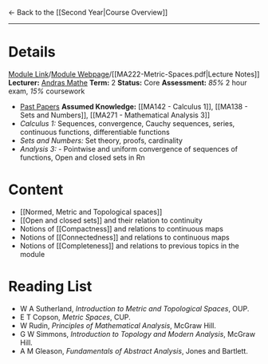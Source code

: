 ← Back to the [[Second Year|Course Overview]]
- - -
# Details
[Module Link](https://courses.warwick.ac.uk/modules/2024/MA222-10)/[Module Webpage](https://warwick.ac.uk/fac/sci/maths/currentstudents/ughandbook/ext/ma222/)/[[MA222-Metric-Spaces.pdf|Lecture Notes]]
**Lecturer:** [Andras Mathe](https://warwick.ac.uk/fac/sci/maths/people/staff/Andras_Mathe/)
**Term:** 2
**Status:** Core
**Assessment:** *85%* 2 hour exam, *15%* coursework
- [Past Papers](https://warwick.ac.uk/exampapers?q=MA222)
**Assumed Knowledge:** [[MA142 - Calculus 1]], [[MA138 - Sets and Numbers]], [[MA271 - Mathematical Analysis 3]]
- *Calculus 1:* Sequences, convergence, Cauchy sequences, series, continuous functions, differentiable functions 
- *Sets and Numbers:* Set theory, proofs, cardinality
- *Analysis 3:* - Pointwise and uniform convergence of sequences of functions, Open and closed sets in Rn

# Content 
- [[Normed, Metric and Topological spaces]]
- [[Open and closed sets]] and their relation to continuity
- Notions of [[Compactness]] and relations to continuous maps
- Notions of [[Connectedness]] and relations to continuous maps
- Notions of [[Completeness]] and relations to previous topics in the module

# Reading List
- W A Sutherland, _Introduction to Metric and Topological Spaces_, OUP. 
- E T Copson, _Metric Spaces_, CUP.  
- W Rudin, _Principles of Mathematical Analysis_, McGraw Hill.  
- G W Simmons, _Introduction to Topology and Modern Analysis_, McGraw Hill.  
- A M Gleason, _Fundamentals of Abstract Analysis_, Jones and Bartlett.
